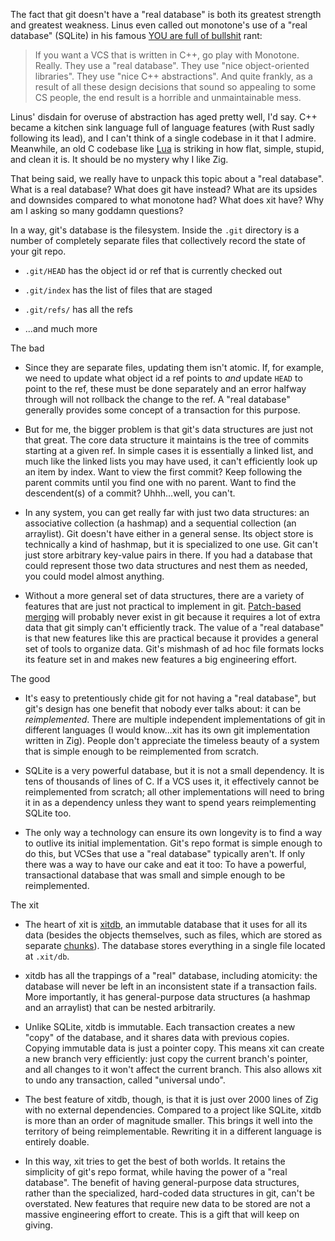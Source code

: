 The fact that git doesn't have a "real database" is both its greatest strength and greatest weakness. Linus even called out monotone's use of a "real database" (SQLite) in his famous [YOU are full of bullshit](https://harmful.cat-v.org/software/c++/linus) rant:

> If you want a VCS that is written in C++, go play with Monotone. Really. They use a "real database". They use "nice object-oriented libraries". They use "nice C++ abstractions". And quite frankly, as a result of all these design decisions that sound so appealing to some CS people, the end result is a horrible and unmaintainable mess.

Linus' disdain for overuse of abstraction has aged pretty well, I'd say. C++ became a kitchen sink language full of language features (with Rust sadly following its lead), and I can't think of a single codebase in it that I admire. Meanwhile, an old C codebase like [Lua](https://github.com/lua/lua) is striking in how flat, simple, stupid, and clean it is. It should be no mystery why I like Zig.

That being said, we really have to unpack this topic about a "real database". What is a real database? What does git have instead? What are its upsides and downsides compared to what monotone had? What does xit have? Why am I asking so many goddamn questions?

In a way, git's database is the filesystem. Inside the `.git` directory is a number of completely separate files that collectively record the state of your git repo.

* `.git/HEAD` has the object id or ref that is currently checked out

* `.git/index` has the list of files that are staged

* `.git/refs/` has all the refs

* ...and much more

The bad

* Since they are separate files, updating them isn't atomic. If, for example, we need to update what object id a ref points to *and* update `HEAD` to point to the ref, these must be done separately and an error halfway through will not rollback the change to the ref. A "real database" generally provides some concept of a transaction for this purpose.

* But for me, the bigger problem is that git's data structures are just not that great. The core data structure it maintains is the tree of commits starting at a given ref. In simple cases it is essentially a linked list, and much like the linked lists you may have used, it can't efficiently look up an item by index. Want to view the first commit? Keep following the parent commits until you find one with no parent. Want to find the descendent(s) of a commit? Uhhh...well, you can't.

* In any system, you can get really far with just two data structures: an associative collection (a hashmap) and a sequential collection (an arraylist). Git doesn't have either in a general sense. Its object store is technically a kind of hashmap, but it is specialized to one use. Git can't just store arbitrary key-value pairs in there. If you had a database that could represent those two data structures and nest them as needed, you could model almost anything.

* Without a more general set of data structures, there are a variety of features that are just not practical to implement in git. [Patch-based merging](patch.md) will probably never exist in git because it requires a lot of extra data that git simply can't efficiently track. The value of a "real database" is that new features like this are practical because it provides a general set of tools to organize data. Git's mishmash of ad hoc file formats locks its feature set in and makes new features a big engineering effort.

The good

* It's easy to pretentiously chide git for not having a "real database", but git's design has one benefit that nobody ever talks about: it can be *reimplemented*. There are multiple independent implementations of git in different languages (I would know...xit has its own git implementation written in Zig). People don't appreciate the timeless beauty of a system that is simple enough to be reimplemented from scratch.

* SQLite is a very powerful database, but it is not a small dependency. It is tens of thousands of lines of C. If a VCS uses it, it effectively cannot be reimplemented from scratch; all other implementations will need to bring it in as a dependency unless they want to spend years reimplementing SQLite too.

* The only way a technology can ensure its own longevity is to find a way to outlive its initial implementation. Git's repo format is simple enough to do this, but VCSes that use a "real database" typically aren't. If only there was a way to have our cake and eat it too: To have a powerful, transactional database that was small and simple enough to be reimplemented.

The xit

* The heart of xit is [xitdb](https://github.com/radarroark/xitdb), an immutable database that it uses for all its data (besides the objects themselves, such as files, which are stored as separate [chunks](chunk.md)). The database stores everything in a single file located at `.xit/db`.

* xitdb has all the trappings of a "real" database, including atomicity: the database will never be left in an inconsistent state if a transaction fails. More importantly, it has general-purpose data structures (a hashmap and an arraylist) that can be nested arbitrarily.

* Unlike SQLite, xitdb is immutable. Each transaction creates a new "copy" of the database, and it shares data with previous copies. Copying immutable data is just a pointer copy. This means xit can create a new branch very efficiently: just copy the current branch's pointer, and all changes to it won't affect the current branch. This also allows xit to undo any transaction, called "universal undo".

* The best feature of xitdb, though, is that it is just over 2000 lines of Zig with no external dependencies. Compared to a project like SQLite, xitdb is more than an order of magnitude smaller. This brings it well into the territory of being reimplementable. Rewriting it in a different language is entirely doable.

* In this way, xit tries to get the best of both worlds. It retains the simplicity of git's repo format, while having the power of a "real database". The benefit of having general-purpose data structures, rather than the specialized, hard-coded data structures in git, can't be overstated. New features that require new data to be stored are not a massive engineering effort to create. This is a gift that will keep on giving.
